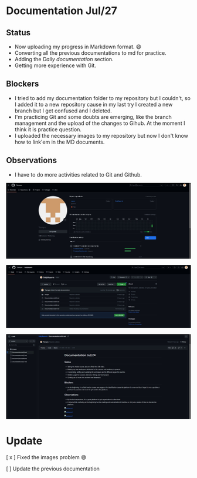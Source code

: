 # Documentation Jul/27

## Status

* Now uploading my progress in Markdown format. :smile:
* Converting all the previous documentations to md for practice.
* Adding the *Daily documentation* section.
* Getting more experience with Git.

## Blockers 

* I tried to add my documentation folder to my repository but I couldn't, so I added it to a new repository cause in my last try I created a new branch but I get confused and I deleted.
* I'm practicing Git and some doubts are emerging, like the branch management and the upload of the changes to Gihub. At the moment I think it is practice question.
* I uploaded the necessary images to my repository but now I don't know how to link'em in the MD documents.

## Observations

* I have to do more activities related to Git and Github.


![evidence1](Images/Jul271.jpg "Repositorios creados momentáneamente")

![evidence1](Images/Jul272.jpg "Repositorio de documentación")

![evidence1](Images/Jul273.jpg "Error al añadir imágenes con la plataforma")


# Update

[ x ] Fixed the images problem 😄

[ ] Update the previous documentation
